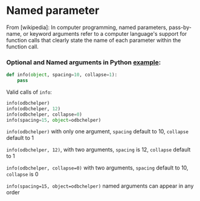 # Named parameter

From [wikipedia]: In computer programming, named parameters, pass-by-name, or keyword arguments refer to a computer language's support for function calls that clearly state the name of each parameter within the function call.

### Optional and Named arguments in Python [example](http://www.diveintopython.net/power_of_introspection/optional_arguments.html):

```python
def info(object, spacing=10, collapse=1):
    pass
```

Valid calls of `info`:

```python
info(odbchelper)
info(odbchelper, 12)
info(odbchelper, collapse=0)
info(spacing=15, object=odbchelper)
```

`info(odbchelper)` with only one argument, `spacing` default to 10, `collapse` default to 1

`info(odbchelper, 12)`, with two arguments, `spacing` is 12, `collapse` default to 1

`info(odbchelper, collapse=0)` with two arguments, `spacing` default to 10, `collapse` is 0

`info(spacing=15, object=odbchelper)` named arguments can appear in any order
